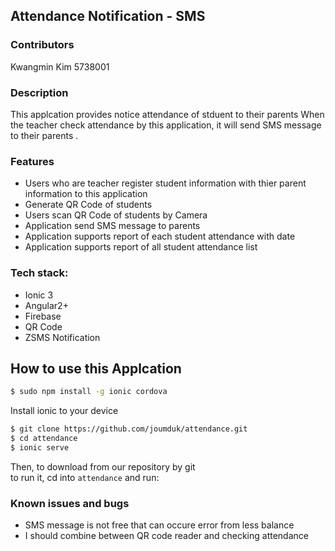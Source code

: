 <h2>Attendance Notification - SMS</h2>


<h3>Contributors</h3>
Kwangmin Kim 5738001

<h3>Description</h3>

This applcation provides notice attendance of stduent to their parents 
When the teacher check attendance by this application, it will send SMS message to their parents .

<h3>Features </h3>

<ul>
 <li>Users who are teacher register student information with thier parent information to this application</li>
 <li>Generate QR Code of students</li>
 <li>Users scan QR Code of students by Camera</li> 
 <li>Application send SMS message to parents  </li>
 <li>Application supports report of each student attendance with date </li>
 <li>Application supports report of all student attendance list </li>
 
 </ul>




<h3>Tech stack:</h3>

- Ionic 3
- Angular2+
- Firebase
- QR Code
- ZSMS Notification

## How to use this Applcation

```bash
$ sudo npm install -g ionic cordova
```

Install ionic to your device 

```bash
$ git clone https://github.com/joumduk/attendance.git
$ cd attendance
$ ionic serve
```
Then, to download from our repository by git <Br>
to run it, cd into `attendance` and run:

<h3>Known issues and bugs</h3>

- SMS message is not free that can occure error from less balance
- I should combine between QR code reader and checking attendance

